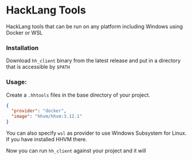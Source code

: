 # HackLang Tools
HackLang tools that can be run on any platform including Windows using Docker or WSL

### Installation
Download `hh_client` binary from the latest release and put in a directory that is accessible by `$PATH`

### Usage:
Create a `.hhtools` files in the base directory of your project.
```json
{
  "provider": "docker",
  "image": "hhvm/hhvm:3.12.1"
}
```
You can also specify `wsl` as provider to use Windows Subsystem for Linux. If you have installed HHVM there.

Now you can run `hh_client` against your project and it will 
